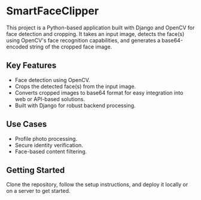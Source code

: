 # SmartFaceClipper

This project is a Python-based application built with Django and OpenCV for face detection and cropping. It takes an input image, detects the face(s) using OpenCV's face recognition capabilities, and generates a base64-encoded string of the cropped face image.

## Key Features
- Face detection using OpenCV.
- Crops the detected face(s) from the input image.
- Converts cropped images to base64 format for easy integration into web or API-based solutions.
- Built with Django for robust backend processing.

## Use Cases
- Profile photo processing.
- Secure identity verification.
- Face-based content filtering.

## Getting Started
Clone the repository, follow the setup instructions, and deploy it locally or on a server to get started.

